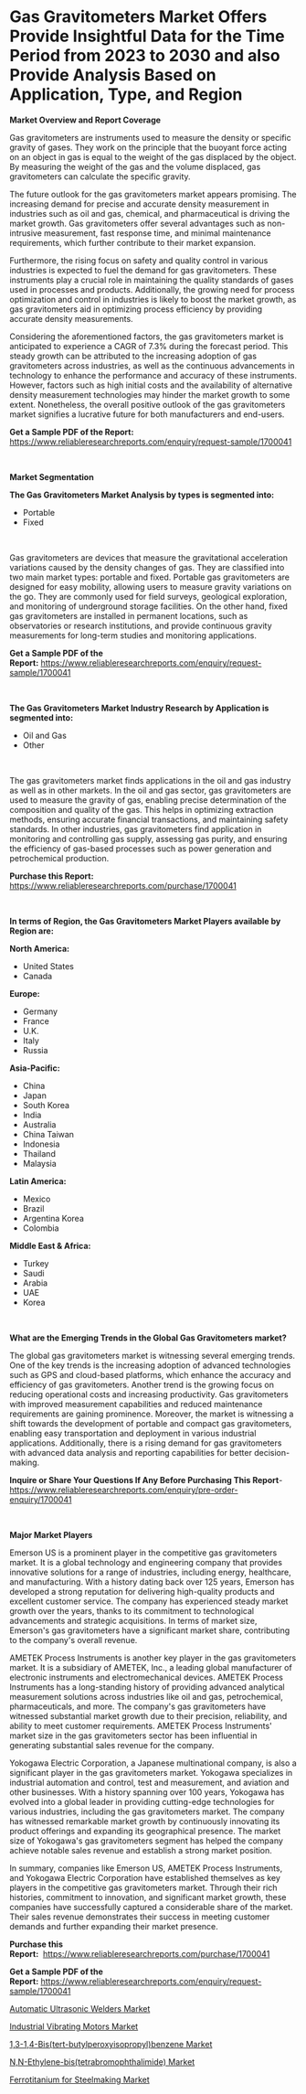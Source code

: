 <p><h1>Gas Gravitometers Market Offers Provide Insightful Data for the Time Period from 2023 to 2030 and also Provide Analysis Based on Application, Type, and Region</h1></p><p><strong>Market Overview and Report Coverage</strong></p>
<p><p>Gas gravitometers are instruments used to measure the density or specific gravity of gases. They work on the principle that the buoyant force acting on an object in gas is equal to the weight of the gas displaced by the object. By measuring the weight of the gas and the volume displaced, gas gravitometers can calculate the specific gravity.</p><p>The future outlook for the gas gravitometers market appears promising. The increasing demand for precise and accurate density measurement in industries such as oil and gas, chemical, and pharmaceutical is driving the market growth. Gas gravitometers offer several advantages such as non-intrusive measurement, fast response time, and minimal maintenance requirements, which further contribute to their market expansion.</p><p>Furthermore, the rising focus on safety and quality control in various industries is expected to fuel the demand for gas gravitometers. These instruments play a crucial role in maintaining the quality standards of gases used in processes and products. Additionally, the growing need for process optimization and control in industries is likely to boost the market growth, as gas gravitometers aid in optimizing process efficiency by providing accurate density measurements.</p><p>Considering the aforementioned factors, the gas gravitometers market is anticipated to experience a CAGR of 7.3% during the forecast period. This steady growth can be attributed to the increasing adoption of gas gravitometers across industries, as well as the continuous advancements in technology to enhance the performance and accuracy of these instruments. However, factors such as high initial costs and the availability of alternative density measurement technologies may hinder the market growth to some extent. Nonetheless, the overall positive outlook of the gas gravitometers market signifies a lucrative future for both manufacturers and end-users.</p></p>
<p><strong>Get a Sample PDF of the Report:</strong> <a href="https://www.reliableresearchreports.com/enquiry/request-sample/1700041">https://www.reliableresearchreports.com/enquiry/request-sample/1700041</a></p>
<p>&nbsp;</p>
<p><strong>Market Segmentation</strong></p>
<p><strong>The Gas Gravitometers Market Analysis by types is segmented into:</strong></p>
<p><ul><li>Portable</li><li>Fixed</li></ul></p>
<p>&nbsp;</p>
<p><p>Gas gravitometers are devices that measure the gravitational acceleration variations caused by the density changes of gas. They are classified into two main market types: portable and fixed. Portable gas gravitometers are designed for easy mobility, allowing users to measure gravity variations on the go. They are commonly used for field surveys, geological exploration, and monitoring of underground storage facilities. On the other hand, fixed gas gravitometers are installed in permanent locations, such as observatories or research institutions, and provide continuous gravity measurements for long-term studies and monitoring applications.</p></p>
<p><strong>Get a Sample PDF of the Report:</strong>&nbsp;<a href="https://www.reliableresearchreports.com/enquiry/request-sample/1700041">https://www.reliableresearchreports.com/enquiry/request-sample/1700041</a></p>
<p>&nbsp;</p>
<p><strong>The Gas Gravitometers Market Industry Research by Application is segmented into:</strong></p>
<p><ul><li>Oil and Gas</li><li>Other</li></ul></p>
<p>&nbsp;</p>
<p><p>The gas gravitometers market finds applications in the oil and gas industry as well as in other markets. In the oil and gas sector, gas gravitometers are used to measure the gravity of gas, enabling precise determination of the composition and quality of the gas. This helps in optimizing extraction methods, ensuring accurate financial transactions, and maintaining safety standards. In other industries, gas gravitometers find application in monitoring and controlling gas supply, assessing gas purity, and ensuring the efficiency of gas-based processes such as power generation and petrochemical production.</p></p>
<p><strong>Purchase this Report:</strong>&nbsp; <a href="https://www.reliableresearchreports.com/purchase/1700041">https://www.reliableresearchreports.com/purchase/1700041</a></p>
<p>&nbsp;</p>
<p><strong>In terms of Region, the Gas Gravitometers Market Players available by Region are:</strong></p>
<p>
    <p> <strong> North America: </strong>
        <ul>
            <li>United States</li>
            <li>Canada</li>
        </ul>
        </p> 
    <p> <strong> Europe: </strong>
        <ul>
            <li>Germany</li>
            <li>France</li>
            <li>U.K.</li>
            <li>Italy</li>
            <li>Russia</li>
        </ul>
        </p> 
    <p> <strong> Asia-Pacific: </strong>
        <ul>
            <li>China</li>
            <li>Japan</li>
            <li>South Korea</li>
            <li>India</li>
            <li>Australia</li>
            <li>China Taiwan</li>
            <li>Indonesia</li>
            <li>Thailand</li>
            <li>Malaysia</li>
        </ul>
        </p> 
    <p> <strong> Latin America: </strong>
        <ul>
            <li>Mexico</li>
            <li>Brazil</li>
            <li>Argentina Korea</li>
            <li>Colombia</li>
        </ul>
        </p> 
    <p> <strong> Middle East & Africa: </strong>
        <ul>
            <li>Turkey</li>
            <li>Saudi</li>
            <li>Arabia</li>
            <li>UAE</li>
            <li>Korea</li>
        </ul>
    </p>
    </p>
<p>&nbsp;</p>
<p><strong>What are the Emerging Trends in the Global Gas Gravitometers market?</strong></p>
<p><p>The global gas gravitometers market is witnessing several emerging trends. One of the key trends is the increasing adoption of advanced technologies such as GPS and cloud-based platforms, which enhance the accuracy and efficiency of gas gravitometers. Another trend is the growing focus on reducing operational costs and increasing productivity. Gas gravitometers with improved measurement capabilities and reduced maintenance requirements are gaining prominence. Moreover, the market is witnessing a shift towards the development of portable and compact gas gravitometers, enabling easy transportation and deployment in various industrial applications. Additionally, there is a rising demand for gas gravitometers with advanced data analysis and reporting capabilities for better decision-making.</p></p>
<p><strong>Inquire or Share Your Questions If Any Before Purchasing This Report</strong>- <a href="https://www.reliableresearchreports.com/enquiry/pre-order-enquiry/1700041">https://www.reliableresearchreports.com/enquiry/pre-order-enquiry/1700041</a></p>
<p>&nbsp;</p>
<p><strong>Major Market Players</strong></p>
<p><p>Emerson US is a prominent player in the competitive gas gravitometers market. It is a global technology and engineering company that provides innovative solutions for a range of industries, including energy, healthcare, and manufacturing. With a history dating back over 125 years, Emerson has developed a strong reputation for delivering high-quality products and excellent customer service. The company has experienced steady market growth over the years, thanks to its commitment to technological advancements and strategic acquisitions. In terms of market size, Emerson's gas gravitometers have a significant market share, contributing to the company's overall revenue.</p><p>AMETEK Process Instruments is another key player in the gas gravitometers market. It is a subsidiary of AMETEK, Inc., a leading global manufacturer of electronic instruments and electromechanical devices. AMETEK Process Instruments has a long-standing history of providing advanced analytical measurement solutions across industries like oil and gas, petrochemical, pharmaceuticals, and more. The company's gas gravitometers have witnessed substantial market growth due to their precision, reliability, and ability to meet customer requirements. AMETEK Process Instruments' market size in the gas gravitometers sector has been influential in generating substantial sales revenue for the company.</p><p>Yokogawa Electric Corporation, a Japanese multinational company, is also a significant player in the gas gravitometers market. Yokogawa specializes in industrial automation and control, test and measurement, and aviation and other businesses. With a history spanning over 100 years, Yokogawa has evolved into a global leader in providing cutting-edge technologies for various industries, including the gas gravitometers market. The company has witnessed remarkable market growth by continuously innovating its product offerings and expanding its geographical presence. The market size of Yokogawa's gas gravitometers segment has helped the company achieve notable sales revenue and establish a strong market position.</p><p>In summary, companies like Emerson US, AMETEK Process Instruments, and Yokogawa Electric Corporation have established themselves as key players in the competitive gas gravitometers market. Through their rich histories, commitment to innovation, and significant market growth, these companies have successfully captured a considerable share of the market. Their sales revenue demonstrates their success in meeting customer demands and further expanding their market presence.</p></p>
<p><strong>Purchase this Report:</strong>&nbsp;&nbsp;<a href="https://www.reliableresearchreports.com/purchase/1700041">https://www.reliableresearchreports.com/purchase/1700041</a></p>
<p></p>
<p><strong>Get a Sample PDF of the Report:</strong>&nbsp;<a href="https://www.reliableresearchreports.com/enquiry/request-sample/1700041">https://www.reliableresearchreports.com/enquiry/request-sample/1700041</a></p>
<p><p><a href="https://github.com/aasishrp01/Market-Research-Report-List-1/blob/main/automatic-ultrasonic-welders-market.md">Automatic Ultrasonic Welders Market</a></p><p><a href="https://medium.com/@amayabeahan/industrial-vibrating-motors-market-competitive-analysis-market-trends-and-forecast-to-2030-a680105cc58a">Industrial Vibrating Motors Market</a></p><p><a href="https://www.linkedin.com/pulse/13-14-bistert-butylperoxyisopropylbenzene-market-size-growth/">1,3-1,4-Bis(tert-butylperoxyisopropyl)benzene Market</a></p><p><a href="https://www.linkedin.com/pulse/nn-ethylene-bistetrabromophthalimide-market-research-report/">N,N-Ethylene-bis(tetrabromophthalimide) Market</a></p><p><a href="https://medium.com/@lavernacole2023/ferrotitanium-for-steelmaking-market-size-cagr-trends-2024-2030-f40b639da0bb">Ferrotitanium for Steelmaking Market</a></p></p>
